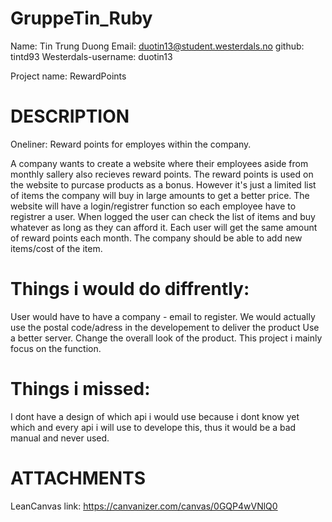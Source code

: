 # GruppeTin_Ruby

Name: Tin Trung Duong
Email: duotin13@student.westerdals.no
github: tintd93
Westerdals-username: duotin13

Project name: RewardPoints

# DESCRIPTION 

Oneliner: Reward points for employes within the company.

A company wants to create a website where their employees aside from monthly sallery also recieves reward points.
The reward points is used on the website to purcase products as a bonus. However it's just a limited list of items
the company will buy in large amounts to get a better price. The website will have a login/registrer function so
each employee have to registrer a user. When logged the user can check the list of items and buy whatever as long
as they can afford it. Each user will get the same amount of reward points each month. 
The company should be able to add new items/cost of the item. 

# Things i would do diffrently:

User would have to have a company - email to register.
We would actually use the postal code/adress in the developement to deliver the product
Use a better server.
Change the overall look of the product. This project i mainly focus on the function.

# Things i missed:
I dont have a design of which api i would use because i dont know yet which and every api i will use to develope this, thus
it would be a bad manual and never used.

# ATTACHMENTS

LeanCanvas link: https://canvanizer.com/canvas/0GQP4wVNlQ0

